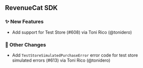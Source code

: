 ## RevenueCat SDK
### ✨ New Features
* Add support for Test Store (#608) via Toni Rico (@tonidero)

### 🔄 Other Changes
* Add `TestStoreSimulatedPurchaseError` error code for test store simulated errors (#613) via Toni Rico (@tonidero)
